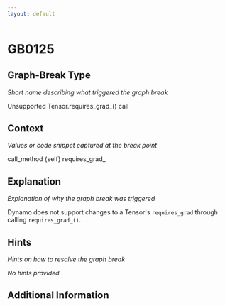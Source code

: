 ```yaml
---
layout: default
---
```

# GB0125

## Graph-Break Type
*Short name describing what triggered the graph break*

Unsupported Tensor.requires_grad_() call

## Context
*Values or code snippet captured at the break point*

call_method {self} requires_grad_

## Explanation
*Explanation of why the graph break was triggered*

Dynamo does not support changes to a Tensor's `requires_grad` through calling `requires_grad_()`.

## Hints
*Hints on how to resolve the graph break*

*No hints provided.*


## Additional Information

<!-- ADDITIONAL INFORMATION START - Add custom information below this line -->

<!-- ADDITIONAL INFORMATION END -->

